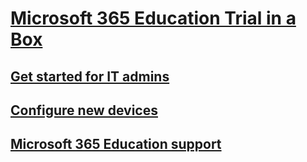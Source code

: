 # [Microsoft 365 Education Trial in a Box](index.md)
## [Get started for IT admins](itadmin-tib-get-started.md)
## [Configure new devices](configure-devices.md)
## [Microsoft 365 Education support](support-options.md)